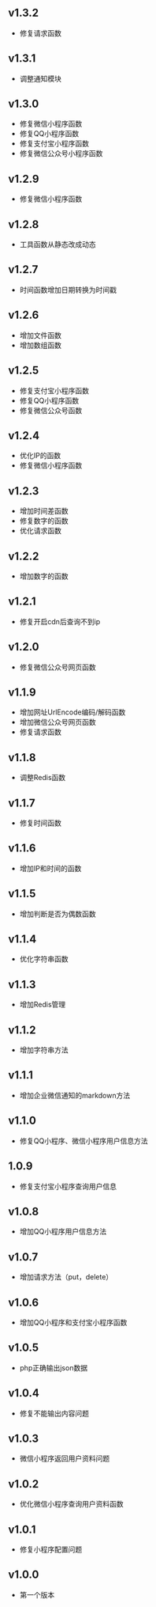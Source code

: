 ## v1.3.2
- 修复请求函数

## v1.3.1
- 调整通知模块

## v1.3.0
- 修复微信小程序函数
- 修复QQ小程序函数
- 修复支付宝小程序函数
- 修复微信公众号小程序函数

## v1.2.9
- 修复微信小程序函数

## v1.2.8
- 工具函数从静态改成动态

## v1.2.7
- 时间函数增加日期转换为时间戳

## v1.2.6
- 增加文件函数
- 增加数组函数

## v1.2.5
- 修复支付宝小程序函数
- 修复QQ小程序函数
- 修复微信公众号函数

## v1.2.4
- 优化IP的函数
- 修复微信小程序函数

## v1.2.3
- 增加时间差函数
- 修复数字的函数
- 优化请求函数

## v1.2.2
- 增加数字的函数

## v1.2.1
- 修复开启cdn后查询不到ip

## v1.2.0
- 修复微信公众号网页函数

## v1.1.9
- 增加网址UrlEncode编码/解码函数
- 增加微信公众号网页函数
- 修复请求函数

## v1.1.8
- 调整Redis函数

## v1.1.7
- 修复时间函数

## v1.1.6
- 增加IP和时间的函数

## v1.1.5
- 增加判断是否为偶数函数

## v1.1.4
- 优化字符串函数

## v1.1.3
- 增加Redis管理

## v1.1.2
- 增加字符串方法

## v1.1.1
- 增加企业微信通知的markdown方法

## v1.1.0
- 修复QQ小程序、微信小程序用户信息方法

## 1.0.9
- 修复支付宝小程序查询用户信息

## v1.0.8
- 增加QQ小程序用户信息方法

## v1.0.7
- 增加请求方法（put，delete）

## v1.0.6
- 增加QQ小程序和支付宝小程序函数

## v1.0.5
- php正确输出json数据

## v1.0.4
- 修复不能输出内容问题

## v1.0.3
- 微信小程序返回用户资料问题

## v1.0.2
- 优化微信小程序查询用户资料函数

## v1.0.1
- 修复小程序配置问题

## v1.0.0
- 第一个版本
